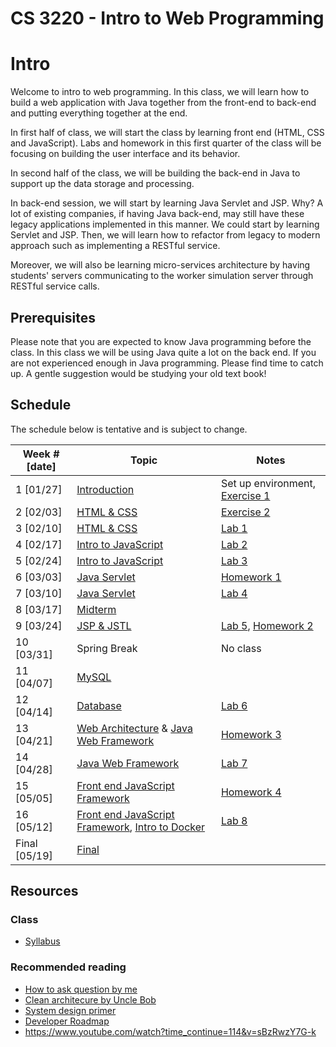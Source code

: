 # CS 3220 - Intro to Web Programming

# Intro

Welcome to intro to web programming. In this class, we will learn
how to build a web application with Java together from the front-end to 
back-end and putting everything together at the end.

In first half of class, we will start the class by learning front end (HTML, CSS
and JavaScript). Labs and homework in this first quarter of the class will be
focusing on building the user interface and its behavior.

In second half of the class, we will be building the back-end in Java to support 
up the data storage and processing.

In back-end session, we will start by learning Java Servlet and JSP. Why?
A lot of existing companies, if having Java back-end, may still have these legacy 
applications implemented in this manner. We could start by learning Servlet and JSP.
Then, we will learn how to refactor from legacy to modern approach such as 
implementing a RESTful service.

Moreover, we will also be learning micro-services architecture by having students'
servers communicating to the worker simulation server through RESTful service calls.

## Prerequisites

Please note that you are expected to know Java programming before the class. In
this class we will be using Java quite a lot on the back end. If you are not
experienced enough in Java programming. Please find time to catch up. A gentle
suggestion would be studying your old text book!

## Schedule

The schedule below is tentative and is subject to change.

| Week # [date]      | Topic     | Notes |
| ------------------ | --- | --- |
| 1  [01/27]         | [Introduction][1] | Set up environment, [Exercise 1][25] |
| 2  [02/03]         | [HTML & CSS][2] | [Exercise 2][26] |
| 3  [02/10]         | [HTML & CSS][2] | [Lab 1][16] |
| 4  [02/17]         | [Intro to JavaScript][3] | [Lab 2][17] |
| 5  [02/24]         | [Intro to JavaScript][3] | [Lab 3][18] |
| 6  [03/03]         | [Java Servlet][4] | [Homework 1][12] |
| 7  [03/10]         | [Java Servlet][4] | [Lab 4][19] |
| 8  [03/17]         | [Midterm][5] |  |
| 9  [03/24]         | [JSP & JSTL][6] | [Lab 5][20], [Homework 2][13] |
| 10 [03/31]         | Spring Break | No class |
| 11 [04/07]         | [MySQL][7] |  |
| 12 [04/14]         | [Database][7] | [Lab 6][21] |
| 13 [04/21]         | [Web Architecture][8] & [Java Web Framework][10] | [Homework 3][14] |
| 14 [04/28]         | [Java Web Framework][10] | [Lab 7][22] |
| 15 [05/05]         | [Front end JavaScript Framework][9] | [Homework 4][15] |
| 16 [05/12]         | [Front end JavaScript Framework][9], [Intro to Docker][24] | [Lab 8][23] |
| Final [05/19]      | [Final][11] |  |

[1]: notes/introduction.md
[2]: notes/html_css.md
[3]: notes/javascript.md
[4]: notes/java_servlet.md
[5]: notes/midterm.md
[6]: notes/jsp_jstl.md
[7]: notes/database.md
[8]: notes/web_architectures.md
[9]: notes/front_end_framework.md
[10]: notes/modern_java_web.md
[11]: notes/final.md
[12]: notes/homeworks/homework1.md
[13]: notes/homeworks/homework2.md
[14]: notes/homeworks/homework3.md
[15]: notes/homeworks/homework4.md
[16]: notes/labs/lab1.md
[17]: notes/labs/lab2.md
[18]: notes/labs/lab3.md
[19]: notes/labs/lab4.md
[20]: notes/labs/lab5.md
[21]: notes/labs/lab6.md
[22]: notes/labs/lab7.md
[23]: notes/labs/lab8.md
[24]: notes/docker.md
[25]: notes/exercises/exercise.md
[26]: notes/exercises/exercise-2.md

## Resources

### Class

* [Syllabus](SYLLABUS.md)

### Recommended reading

* [How to ask question by me](https://github.com/csula/Utilities/blob/master/general-knowledge/how-to-ask-question.md)
* [Clean architecure by Uncle Bob](http://blog.cleancoder.com/uncle-bob/2012/08/13/the-clean-architecture.html)
* [System design primer](https://github.com/donnemartin/system-design-primer)
* [Developer Roadmap](https://github.com/kamranahmedse/developer-roadmap)
* https://www.youtube.com/watch?time_continue=114&v=sBzRwzY7G-k
